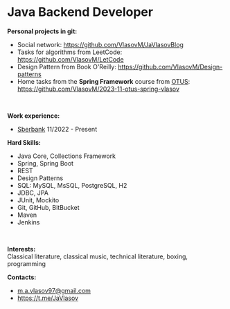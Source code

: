 # **Java Backend Developer**

 **Personal projects in git:**

  - Social network: https://github.com/VlasovM/JaVlasovBlog <br>
  - Tasks for algorithms from LeetCode: https://github.com/VlasovM/LetCode <br>
  - Design Pattern from Book O'Reilly: https://github.com/VlasovM/Design-patterns <br>
  - Home tasks from the **Spring Framework** course from [OTUS](https://otus.ru/): https://github.com/VlasovM/2023-11-otus-spring-vlasov <br>
<br>

**Work experience:**

  - [Sberbank](https://www.sberbank.ru/ru/person) 11/2022 - Present

**Hard Skills:**

  - Java Core, Collections Framework
  - Spring, Spring Boot
  - REST
  - Design Patterns
  - SQL: MySQL, MsSQL, PostgreSQL, H2
  - JDBC, JPA
  - JUnit, Mockito
  - Git, GitHub, BitBucket
  - Maven
  - Jenkins
<br>

**Interests:** <br>
Classical literature, classical music, technical literature, boxing, programming
<br>

**Contacts:**

- m.a.vlasov97@gmail.com
- https://t.me/JaVlasov
  
